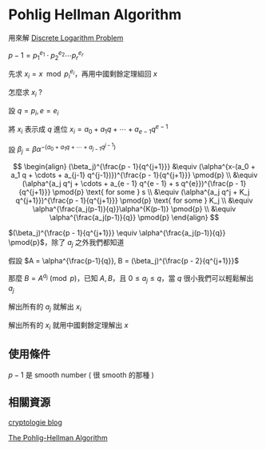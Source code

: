 # Pohlig Hellman Algorithm

用來解 [Discrete Logarithm Problem](/crypto/asymmetric/diffie-hellman/introduction/#discrete-logarithm-problem)

$p-1 = p_1^{e_1} \cdot p_2^{e_2} \cdots p_r^{e_r}$

先求 $x_i = x \mod p_i^{e_i}$，再用中國剩餘定理組回 $x$

怎麼求 $x_i$ ?

設 $q = p_i, e = e_i$

將 $x_i$ 表示成 $q$ 進位 $x_i = a_0 + a_1 q + \cdots + a_{e - 1} q^{e - 1}$

設 $\beta_j = \beta\alpha^{-(a_0 + a_1q + \cdots + a_{j-1}q^{j-1})}$

$$
\begin{align}
(\beta_j)^{\frac{p - 1}{q^{j+1}}} &\equiv (\alpha^{x-(a_0 + a_1 q + \cdots + a_{j-1} q^{j-1})})^{\frac{p - 1}{q^{j+1}}} \pmod{p} \\
&\equiv (\alpha^{a_j q^j + \cdots + a_{e - 1} q^{e - 1} + s q^{e}})^{\frac{p - 1}{q^{j+1}}} \pmod{p} \text{ for some } s \\
&\equiv (\alpha^{a_j q^j + K_j q^{j+1}})^{\frac{p - 1}{q^{j+1}}} \pmod{p} \text{ for some } K_j \\
&\equiv \alpha^{\frac{a_j(p-1)}{q}}\alpha^{K(p-1)} \pmod{p} \\
&\equiv \alpha^{\frac{a_j(p-1)}{q}} \pmod{p}
\end{align}
$$

$(\beta_j)^{\frac{p - 1}{q^{j+1}}} \equiv \alpha^{\frac{a_j(p-1)}{q}} \pmod{p}$，除了 $a_j$ 之外我們都知道

假設 $A = \alpha^{\frac{p-1}{q}}, B = (\beta_j)^{\frac{p - 2}{q^{j+1}}}$

那麼 $B = A^{a_j} \pmod{p}$，已知 $A, B$，且 $0 \le a_j \le q$，當 $q$ 很小我們可以輕鬆解出 $a_j$

解出所有的 $a_j$ 就解出 $x_i$

解出所有的 $x_i$ 就用中國剩餘定理解出 $x$

## 使用條件

$p-1$ 是 smooth number ( 很 smooth 的那種 )

## 相關資源

[cryptologie blog](https://www.cryptologie.net/article/196/pohlig-hellman-algorithm/)

[The Pohlig-Hellman Algorithm](http://anh.cs.luc.edu/331/notes/PohligHellmanp_k2p.pdf)
